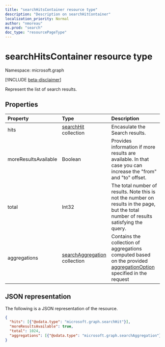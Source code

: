 ```yaml
---
title: "searchHitsContainer resource type"
description: "Description on searchHitContainer"
localization_priority: Normal
author: "nmoreau"
ms.prod: "search"
doc_type: "resourcePageType"
---
```


# searchHitsContainer resource type

Namespace: microsoft.graph

[!INCLUDE [beta-disclaimer](../../includes/beta-disclaimer.md)]

Represent the list of search results.

## Properties

| Property     | Type        | Description |
|:-------------|:------------|:------------|
|hits|[searchHit](searchhit.md) collection|Encasulate the Search results.|
|moreResultsAvailable|Boolean|Provides information if more results are available. In that case you can increase the "from" and "to" offset.|
|total|Int32|The total number of results. Note this is not the number on results in the page, but the total number of results satisfying the query.|
|aggregations|[searchAggregation](searchaggregation.md) collection|Contains the collection of aggregations computed based on the provided [aggregationOption](aggregationOption.md) specified in the request|

## JSON representation

The following is a JSON representation of the resource.

<!-- {
  "blockType": "resource",
  "optionalProperties": [

  ],
  "@odata.type": "microsoft.graph.searchHitsContainer",
  "baseType": null
}-->


```json
{
  "hits": [{"@odata.type": "microsoft.graph.searchHit"}],
  "moreResultsAvailable": true,
  "total": 1024,
  "aggregations": [{"@odata.type": "microsoft.graph.searchAggregation"}]
}
```
